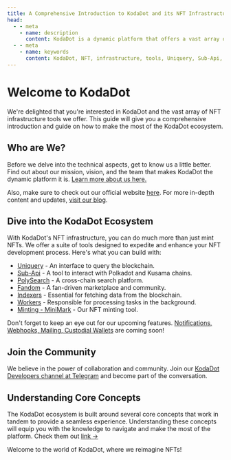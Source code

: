 ```yaml
---
title: A Comprehensive Introduction to KodaDot and its NFT Infrastructure Tools
head:
  - - meta
    - name: description
      content: KodaDot is a dynamic platform that offers a vast array of NFT infrastructure tools. This article provides a comprehensive introduction to KodaDot and its ecosystem, including its mission, vision, and team. It also highlights the various NFT infrastructure tools offered by KodaDot, such as Uniquery, Sub-Api, PolySearch, Fandom, Indexers, Workers, and Minting - MiniMark. Additionally, the article provides information on upcoming features, such as Notifications, Webhooks, Mailing, and Custodial Wallets. Finally, the article emphasizes the importance of community and collaboration, and provides information on how to join the KodaDot Developers channel at Telegram. 
  - - meta
    - name: keywords
      content: KodaDot, NFT, infrastructure, tools, Uniquery, Sub-Api, PolySearch, Fandom, Indexers, Workers, Minting - MiniMark, Notifications, Webhooks, Mailing, Custodial Wallets, community, collaboration, Telegram, mission, vision, team, ecosystem, development, blockchain, cross-chain, search platform, marketplace, background processing, minting tool
---
```


# Welcome to KodaDot

We're delighted that you're interested in KodaDot and the vast array of NFT infrastructure tools we offer. This guide will give you a comprehensive introduction and guide on how to make the most of the KodaDot ecosystem.

## Who are We?

Before we delve into the technical aspects, get to know us a little better. Find out about our mission, vision, and the team that makes KodaDot the dynamic platform it is. [Learn more about us here.](/get-started/kodadot-who.md)

Also, make sure to check out our official website [here](https://kodadot.xyz/). For more in-depth content and updates, [visit our blog](https://hello.kodadot.xyz).

## Dive into the KodaDot Ecosystem

With KodaDot's NFT infrastructure, you can do much more than just mint NFTs. We offer a suite of tools designed to expedite and enhance your NFT development process. Here's what you can build with:

- [Uniquery](/uniquery/index.md) - An interface to query the blockchain.
- [Sub-Api](/core-concepts/polkadot/parachains/kodadot-substrate-api.md) - A tool to interact with Polkadot and Kusama chains.
- [PolySearch](/polysearch/index.md) - A cross-chain search platform.
- [Fandom](/uniquery/kodadot-storefront-fandom.md) - A fan-driven marketplace and community.
- [Indexers](/core-concepts/kodadot-stack/indexer/kodadot-indexers.md) - Essential for fetching data from the blockchain.
- [Workers](/core-concepts/workers/kodadot-workers.md) - Responsible for processing tasks in the background.
- [Minting - MiniMark](/minimark/index.md) - Our NFT minting tool.

Don't forget to keep an eye out for our upcoming features. [Notifications, Webhooks, Mailing, Custodial Wallets](/other/kodadot-upcoming) are coming soon!

## Join the Community

We believe in the power of collaboration and community. Join our [KodaDot Developers channel at Telegram](https://t.me/kodadot_eco) and become part of the conversation.

## Understanding Core Concepts

The KodaDot ecosystem is built around several core concepts that work in tandem to provide a seamless experience. Understanding these concepts will equip you with the knowledge to navigate and make the most of the platform. Check them out [link ->](/core-concepts/index)



Welcome to the world of KodaDot, where we reimagine NFTs!